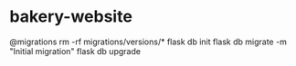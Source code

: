 # bakery-website
 
@migrations
rm -rf migrations/versions/*
flask db init
flask db migrate -m "Initial migration"
flask db upgrade